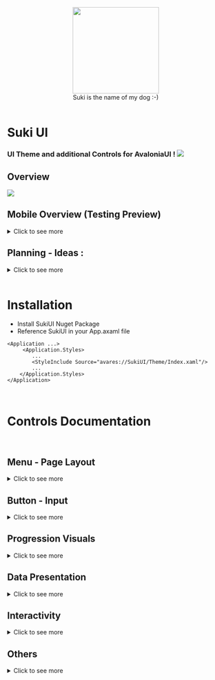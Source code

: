 <div id="header" align="center">
<img src="https://raw.githubusercontent.com/kikipoulet/SukiUI/main/Images/suki_photo.jpg" width="200" height="200"></img> 
<br/>
Suki is the name of my dog :-)
</div>
<br/>

# Suki UI

### UI Theme and additional Controls for AvaloniaUI ! <img src="https://www.avaloniaui.net/assets/Logo.svg"></img>




## Overview

<img src="https://raw.githubusercontent.com/kikipoulet/SukiUI/main/Images/GlobalApp.gif"></img>

## Mobile Overview (Testing Preview)

<details>
  <summary>Click to see more</summary>

Screen video of an empty android app in debug mode with avalonia mobile, trying to use Suki UI on mobile. 
Controls need lots of small modifications (mostly sizing) but can look great on mobile.

---> The goal is to make asap a style file that adapt every control to mobile to be used out of the box

https://user-images.githubusercontent.com/19242427/162712044-ab5e4259-3bee-4d70-b164-c368ae141c0d.mp4
     
</details>


## Planning - Ideas :
<details>
  <summary>Click to see more</summary>

### For Library
- Improve/Clean actual code globally, there are some junk code left from active development
- Clean MVVM Example App -> Showcase demo available with Avalonia Web on a Github page ?

### For Controls
- Write One Style file that adapt every control to Mobile usage      
- More Controls -> do not hesitate to suggest a useful control idea
- Test and Improve controls

### For protecting myself from angry developers
- Dark Theme

</details>

</br>

# Installation

- Install SukiUI Nuget Package
- Reference SukiUI in your App.axaml file

```
<Application ...>
     <Application.Styles>
        ...
        <StyleInclude Source="avares://SukiUI/Theme/Index.xaml"/>
        ...
    </Application.Styles>
</Application>
```


</br>

# Controls Documentation
</br>

## Menu - Page Layout
<details>
  <summary>Click to see more</summary>
     
### Desktop Page

<img src="https://raw.githubusercontent.com/kikipoulet/SukiUI/main/Images/DesktopMenu.gif"></img>

``` 
<Window 
  ...
  Classes="NakedWindow" 
  xmlns:suki="clr-namespace:SukiUI.Controls;assembly=SukiUI"
>

  <suki:DesktopPage LogoColor="#2f54eb" LogoKind="Xaml">
    <suki:DesktopPage.MenuItems>
      <MenuItem Header="File">
        <MenuItem Header="File" />
        <MenuItem Header="Edit" />
        <MenuItem Header="Help" />
      </MenuItem>
      <MenuItem Header="Edit" />
      <MenuItem Header="Help" />
    </suki:DesktopPage.MenuItems>
    
    <Grid>
          <TextBlock>Content<TextBlock/>
    <Grid/>
    <suki:DesktopPage/>
<Window/>

``` 

### Side Menu

<img src="https://raw.githubusercontent.com/kikipoulet/SukiUI/main/Images/SideMenu.gif"></img>

- YourUsercontrol.axaml
``` 
<Grid Name="myGrid"></Grid>
``` 

- YourUserControl.axaml.cs
``` 
            InitializeComponent();

            this.FindControl<Grid>("myGrid").Children.Add(new SideMenu()
            {
                DataContext = new SideMenuModel()
                {
                    CurrentPage = new Grid() { Background = Brushes.WhiteSmoke },
                    
                    HeaderContent = new TextBlock(){Text = "Jean ValJean"},
                    
                    MenuItems = new List<SideMenuItem>()
                    {
                        new SideMenuItem()
                        {
                            Icon = Material.Icons.MaterialIconKind.CircleOutline,
                            Header = "Dashboard",
                            Content = new TextBlock(){Text = "Dashboard Page"}
                        },
                        
                        ...
                    }
                }
            }); 
``` 

### Mobile Page

<img src="https://raw.githubusercontent.com/kikipoulet/SukiUI/main/Images/MobileMenu.gif"></img>

Menu for a mobile app to switch between pages and go back

``` 
<UserControl 
  ...
  xmlns:suki="clr-namespace:SukiUI.Controls;assembly=SukiUI"
>

  <suki:MobilePage  Header="Test" Name="MobileMenu" >
    <Grid >
      <Button Click="AddPage" VerticalAlignment="Center" HorizontalAlignment="Center">
        <TextBlock>Go To A Next Page</TextBlock>
      </Button>
    </Grid>
  </suki:MobilePage>
<UserControl/>

``` 

``` 

public void NavigateToNewPage(){
     
     var menu = this.FindControl<MobilePage>("MobileMenu");
     menu.NewPage("Header", new RecursivePage());
     
}

``` 

</details>

## Button - Input
<details>
  <summary>Click to see more</summary>

### ToggleSwitch

<img src="https://raw.githubusercontent.com/kikipoulet/SukiUI/main/Images/ToggleSwitch.gif"></img>

```
 <ToggleSwitch OffContent="No" OnContent="Yes" />
```


### Buttons

<img src="https://raw.githubusercontent.com/kikipoulet/SukiUI/main/Images/Buttons.gif"></img>
```
<Button Classes="Primary">
    <TextBlock>Primary</TextBlock>
</Button>
<Button Classes="Secondary">
    <TextBlock>Secondary</TextBlock>
</Button>
<Button>
    <TextBlock>Neutral</TextBlock>
</Button>
<Button Classes="Success">
    <TextBlock>Success</TextBlock>
</Button>
<Button Classes="Danger">
    <TextBlock>Danger</TextBlock>
</Button>
```
 
 ### Slider
 
 <img src="https://raw.githubusercontent.com/kikipoulet/SukiUI/main/Images/Slider.gif"></img>
 ``` 
 <Slider IsSnapToTickEnabled="True" Maximum="100" Minimum="0" TickFrequency="1" Value="50"></Slider>
 ``` 


 ### TextBox
 
 <img src="https://raw.githubusercontent.com/kikipoulet/SukiUI/main/Images/TextBox.gif"></img>
 ``` 
 <TextBox Classes="Prefix" Margin="5" Text="avaloniaui.net" Watermark="https://" />
 <TextBox Classes="Suffix" Margin="5" Text="avaloniaui" Watermark="@gmail.com" />
 <TextBox Margin="5" Text="Elem" />
 <TextBox Classes="FlatTextBox" Text="Elem" />
 ``` 


### ComboBox

<img src="https://raw.githubusercontent.com/kikipoulet/SukiUI/main/Images/ComboBox.gif"></img>

```
 <ComboBox PlaceholderText="Select an item">
    <ComboBoxItem>
       <TextBlock>Main Item 1</TextBlock>
    </ComboBoxItem>
    <ComboBoxItem>
        <TextBlock>Main Item 2</TextBlock>
    </ComboBoxItem>
</ComboBox>
```

 ### NumericUpDown
 
 <img src="https://raw.githubusercontent.com/kikipoulet/SukiUI/main/Images/NumericUpDown.png"></img>
 ``` 
 <NumericUpDown></NumericUpDown>
 ```
 
 ### RadioButton 
 
 <img src="https://raw.githubusercontent.com/kikipoulet/SukiUI/main/Images/RadioButton.png"></img>
 ```
 <StackPanel Orientation="Vertical">
           <RadioButton Margin="5">Item 1</RadioButton>
           <RadioButton Margin="5">Item 2</RadioButton>
           <RadioButton Margin="5">Item 3</RadioButton>
</StackPanel>
 ```
 
 ### Calendar
 
 <img src="https://raw.githubusercontent.com/kikipoulet/SukiUI/main/Images/Calendar.png"></img>
 ```
 <Calendar></Calendar>
 ``` 

</details>

## Progression Visuals
<details>
  <summary>Click to see more</summary>
     
### Stepper

<img src="https://raw.githubusercontent.com/kikipoulet/SukiUI/main/Images/Stepper.gif"></img>


``` 
xmlns:suki="clr-namespace:SukiUI.Controls;assembly=SukiUI"
...

<suki:Stepper Name="myStep" />
```

```
this.FindControl<Stepper>("myStep").Steps = new List<string>() { "one", "two", "thre", "four", "five" };
this.FindControl<Stepper>("myStep").Index = 2;
```


### CircleProgressBar

<img src="https://raw.githubusercontent.com/kikipoulet/SukiUI/main/Images/CircleProgressBar.png"></img>
``` 
xmlns:suki="clr-namespace:SukiUI.Controls;assembly=SukiUI"
...

<suki:CircleProgressBar Height="150" StrokeWidth="12" Value="50" Width="150">
             <TextBlock Classes="h3">50 %</TextBlock>
</suki:CircleProgressBar>
``` 

### Loading

<img src="https://raw.githubusercontent.com/kikipoulet/SukiUI/main/Images/Loading.gif"></img> 

 ``` 
xmlns:suki="clr-namespace:SukiUI.Controls;assembly=SukiUI"
...

<suki:Loading></suki:Loading>
``` 
     
     
### ProgressBar

<img src="https://raw.githubusercontent.com/kikipoulet/SukiUI/main/Images/ProgressBar.png"></img>
```
<ProgressBar  Value="60" />
``` 
     
</details>





 ## Data Presentation
<details>
  <summary>Click to see more</summary>

### PropertyGrid

<img src="https://raw.githubusercontent.com/kikipoulet/SukiUI/main/Images/PropertyGrid.gif"></img> 

 ``` 
xmlns:suki="clr-namespace:SukiUI.Controls;assembly=SukiUI"
...

<suki:PropertyGrid Name="propertyGrid" />

...

this.FindControl<PropertyGrid>("propertyGrid").Item = new Person()
{
     Name = "Billy",
     Partner = new Person()
     {
          Name = "Charles"
     }
};
``` 

 
 ### DataGrid
 
 <img src="https://raw.githubusercontent.com/kikipoulet/SukiUI/main/Images/DataGrid.gif"></img>
 ```
 <DataGrid Name="myDataGrid" AutoGenerateColumns="True" IsReadOnly="True" />
 ```
 ```
 this.FindControl<DataGrid>("myDataGrid").Items = new List<Person>();
 ```

### ListBox

<img src="https://raw.githubusercontent.com/kikipoulet/SukiUI/main/Images/ListBox.png"></img>
```
 <ListBox>
      <TextBlock>item 1</TextBlock>
      <TextBlock>item 2</TextBlock>
      <TextBlock>item 3</TextBlock>
 </ListBox>
 ```


### TreeView 

<img src="https://raw.githubusercontent.com/kikipoulet/SukiUI/main/Images/TreeView.gif"></img>
``` 
<TreeView>
      <TreeViewItem Header="blub">
          <TreeViewItem Header="blub" />
          <TreeViewItem Header="blub" />
      </TreeViewItem>
      <TreeViewItem Header="blub" />
      <TreeViewItem Header="blub" />
</TreeView>
```


     
 ### GroupBox

<img src="https://raw.githubusercontent.com/kikipoulet/SukiUI/main/Images/GroupBox.png"></img> 

 ``` 
xmlns:suki="clr-namespace:SukiUI.Controls;assembly=SukiUI"
...

<suki:GroupBox Header="Test Header">
    <Grid Height="100" Width="150">
          <TextBlock VerticalAlignment="Center" HorizontalAlignment="Center">Test Content</TextBlock>
    </Grid>
</suki:GroupBox>
```     
     
     
</details>

 ## Interactivity
<details>
  <summary>Click to see more</summary>

### Notification


<img src="https://raw.githubusercontent.com/kikipoulet/SukiUI/main/Images/Notification.gif"></img>
```
 WindowNotificationManager notificationManager;

public MainWindow()
{
    InitializeComponent();
    notificationManager = new WindowNotificationManager(this); 
}

private void ShowNotification(object sender, RoutedEventArgs e)
{
    var notif = new Avalonia.Controls.Notifications.Notification("title","message");
    notificationManager.Show(notif);
}
```
 ### Expander
 
 <img src="https://raw.githubusercontent.com/kikipoulet/SukiUI/main/Images/Expander.gif"></img>

 ```
 <Expander Header="Click To Expand">
           <TextBlock>Expanded</TextBlock>
 </Expander>
 
 ``` 

### MessageBox

<img src="https://raw.githubusercontent.com/kikipoulet/SukiUI/main/Images/MessageBox.png"></img>
```
 SukiUI.MessageBox.MessageBox.Info(this, "Title", "This is an information message that need to be read.");
 MessageBox.Success(this, "Title", "This is an Success message that need to be read.");
 MessageBox.Error(this, "Title", "This is an Success message that need to be read.");
```



     
</details>


 
 

 


 ## Others
<details>
  <summary>Click to see more</summary>

### Tabs
 
 <img src="https://raw.githubusercontent.com/kikipoulet/SukiUI/main/Images/Tab.png"></img>
 ```
  <TabControl>
       <TabItem Header="Tab 1" />
       <TabItem Header="Tab 2" />
       <TabItem Header="Tab 3" />
  </TabControl>
  
  <TabControl Classes="FlatTabControl">
       <TabItem Classes="FlatTabItem" Header="Tab 1" />
       <TabItem Classes="FlatTabItem" Header="Tab 2" />
       <TabItem Classes="FlatTabItem" Header="Tab 3" />
  </TabControl>
 ``` 

### Card and Hoverable

<img src="https://raw.githubusercontent.com/kikipoulet/SukiUI/main/Images/Hoverable.gif"></img>
``` 
<Border Classes="Card"></Border>
<Border Classes="Card Hoverable"></Border>
```


 
 ### TextBlock
 
 <img src="https://raw.githubusercontent.com/kikipoulet/SukiUI/main/Images/TextBlock.png"></img>
 ``` 
 <StackPanel>
      <TextBlock Classes="h1">h1</TextBlock>
      <TextBlock Classes="h2">h2</TextBlock>
      <TextBlock Classes="h3">h3</TextBlock>
      <TextBlock Classes="h4">h4</TextBlock>
      <TextBlock>Normal</TextBlock>
      <TextBlock Classes="Accent">Accent</TextBlock>
</StackPanel>
``` 


 

 



### ContextMenu

<img src="https://raw.githubusercontent.com/kikipoulet/SukiUI/main/Images/ContextMenu.png"></img>
```
<Border.ContextMenu>
     <ContextMenu>
           <MenuItem Header="Menu item 1" />
           <MenuItem Header="Menu item 2" />
           <Separator />
           <MenuItem Header="Menu item 3" />
     </ContextMenu>
</Border.ContextMenu>
``` 


</details>
 
